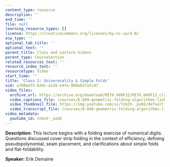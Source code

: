 ```yaml
---
content_type: resource
description: ''
end_time: ''
file: null
learning_resource_types: []
license: https://creativecommons.org/licenses/by-nc-sa/4.0/
ocw_type: ''
optional_tab_title: ''
optional_text: ''
parent_title: Class and Lecture Videos
parent_type: CourseSection
related_resources_text: ''
resource_index_text: ''
resourcetype: Video
start_time: ''
title: 'Class 2: Univeresality & Simple Folds'
uid: a760eef5-b34c-a128-e4fe-880ab57afc47
video_files:
  archive_url: https://archive.org/download/MIT6.849F12/MIT6_849F12_class02_300k.mp4
  video_captions_file: /courses/6-849-geometric-folding-algorithms-linkages-origami-polyhedra-fall-2012/1283a7725e7e510aaf62c1f75512ce66_tnbzV-_pxbE.vtt
  video_thumbnail_file: https://img.youtube.com/vi/tnbzV-_pxbE/default.jpg
  video_transcript_file: /courses/6-849-geometric-folding-algorithms-linkages-origami-polyhedra-fall-2012/8e896c33f18927cf69179401663c6e75_tnbzV-_pxbE.pdf
video_metadata:
  youtube_id: tnbzV-_pxbE
---
```


**Description:** This lecture begins with a folding exercise of numerical digits. Questions discussed cover strip folding in the context of efficiency, defining pseudopolynomial, seam placement, and clarifications about simple folds and flat-foldability.

**Speaker:** Erik Demaine

